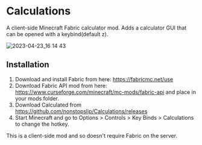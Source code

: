 # Calculations

A client-side Minecraft Fabric calculator mod. Adds a calculator GUI that can be opened with a keybind(default z). 

![2023-04-23_16 14 43](https://user-images.githubusercontent.com/130693918/233845010-d0932903-53ca-4b6c-94bf-ab2d93a2045f.png)

## Installation

1. Download and install Fabric from here: https://fabricmc.net/use
2. Download Fabric API mod from here: https://www.curseforge.com/minecraft/mc-mods/fabric-api and place in your mods folder.
3. Download Calculated from https://github.com/nonstopslip/Calculations/releases
4. Start Minecraft and go to Options > Controls > Key Binds > Calculations to change the hotkey.

This is a client-side mod and so doesn't require Fabric on the server.
